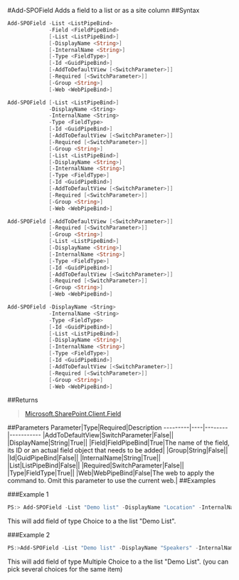 #Add-SPOField
Adds a field to a list or as a site column
##Syntax
```powershell
Add-SPOField -List <ListPipeBind>
             -Field <FieldPipeBind>
             [-List <ListPipeBind>]
             [-DisplayName <String>]
             [-InternalName <String>]
             [-Type <FieldType>]
             [-Id <GuidPipeBind>]
             [-AddToDefaultView [<SwitchParameter>]]
             [-Required [<SwitchParameter>]]
             [-Group <String>]
             [-Web <WebPipeBind>]
```


```powershell
Add-SPOField [-List <ListPipeBind>]
             -DisplayName <String>
             -InternalName <String>
             -Type <FieldType>
             [-Id <GuidPipeBind>]
             [-AddToDefaultView [<SwitchParameter>]]
             [-Required [<SwitchParameter>]]
             [-Group <String>]
             [-List <ListPipeBind>]
             [-DisplayName <String>]
             [-InternalName <String>]
             [-Type <FieldType>]
             [-Id <GuidPipeBind>]
             [-AddToDefaultView [<SwitchParameter>]]
             [-Required [<SwitchParameter>]]
             [-Group <String>]
             [-Web <WebPipeBind>]
```


```powershell
Add-SPOField [-AddToDefaultView [<SwitchParameter>]]
             [-Required [<SwitchParameter>]]
             [-Group <String>]
             [-List <ListPipeBind>]
             [-DisplayName <String>]
             [-InternalName <String>]
             [-Type <FieldType>]
             [-Id <GuidPipeBind>]
             [-AddToDefaultView [<SwitchParameter>]]
             [-Required [<SwitchParameter>]]
             [-Group <String>]
             [-Web <WebPipeBind>]
```


```powershell
Add-SPOField -DisplayName <String>
             -InternalName <String>
             -Type <FieldType>
             [-Id <GuidPipeBind>]
             [-List <ListPipeBind>]
             [-DisplayName <String>]
             [-InternalName <String>]
             [-Type <FieldType>]
             [-Id <GuidPipeBind>]
             [-AddToDefaultView [<SwitchParameter>]]
             [-Required [<SwitchParameter>]]
             [-Group <String>]
             [-Web <WebPipeBind>]
```


##Returns
>[Microsoft.SharePoint.Client.Field](https://msdn.microsoft.com/en-us/library/microsoft.sharepoint.client.field.aspx)

##Parameters
Parameter|Type|Required|Description
---------|----|--------|-----------
|AddToDefaultView|SwitchParameter|False||
|DisplayName|String|True||
|Field|FieldPipeBind|True|The name of the field, its ID or an actual field object that needs to be added|
|Group|String|False||
|Id|GuidPipeBind|False||
|InternalName|String|True||
|List|ListPipeBind|False||
|Required|SwitchParameter|False||
|Type|FieldType|True||
|Web|WebPipeBind|False|The web to apply the command to. Omit this parameter to use the current web.|
##Examples

###Example 1
```powershell
PS:> Add-SPOField -List "Demo list" -DisplayName "Location" -InternalName "SPSLocation" -Type Choice -Group "Demo Group" -AddToDefaultView -Choices "Stockholm","Helsinki","Oslo"
```
This will add field of type Choice to a the list "Demo List".

###Example 2
```powershell
PS:>Add-SPOField -List "Demo list" -DisplayName "Speakers" -InternalName "SPSSpeakers" -Type MultiChoice -Group "Demo Group" -AddToDefaultView -Choices "Obiwan Kenobi","Darth Vader", "Anakin Skywalker"
```
This will add field of type Multiple Choice to a the list "Demo List". (you can pick several choices for the same item)
